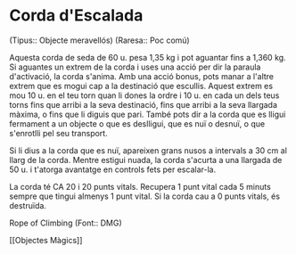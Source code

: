 # Corda d'Escalada

(Tipus:: Objecte meravellós) (Raresa:: Poc comú)

Aquesta corda de seda de 60 u. pesa 1,35 kg i pot aguantar fins a 1,360 kg. Si aguantes un extrem de la corda i uses una acció per dir la paraula d'activació, la corda s'anima. Amb una acció bonus, pots manar a l'altre extrem que es mogui cap a la destinació que escullis. Aquest extrem es mou 10 u. en el teu torn quan li dones la ordre i 10 u. en cada un dels teus torns fins que arribi a la seva destinació, fins que arribi a la seva llargada màxima, o fins que li diguis que pari. També pots dir a la corda que es lligui fermament a un objecte o que es deslligui, que es nuï o desnuï, o que s'enrotlli pel seu transport.

Si li dius a la corda que es nuï, apareixen grans nusos a intervals a 30 cm al llarg de la corda. Mentre estigui nuada, la corda s'acurta a una llargada de 50 u. i t'atorga avantatge en controls fets per escalar-la.

La corda té CA 20 i 20 punts vitals. Recupera 1 punt vital cada 5 minuts sempre que tingui almenys 1 punt vital. Si la corda cau a 0 punts vitals, és destruïda.

Rope of Climbing (Font:: DMG)

[[Objectes Màgics]]